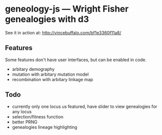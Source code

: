 # geneology-js — Wright Fisher genealogies with d3 

See it in action at: http://vincebuffalo.com/bf1e3360f11a8/

## Features

Some features don't have user interfaces, but can be enabled in code.

- arbitary demography
- mutation with arbitary mutation model
- recombination with arbitary linkage map

## Todo

- currently only one locus us featured, have slider to view genealogies for any
  locus
- selection/fitness function
- better PRNG
- genealogies lineage highlighting
